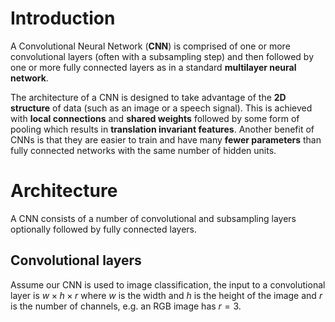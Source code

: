 # Introduction

A Convolutional Neural Network (**CNN**) is comprised of one or more convolutional layers (often with a subsampling step) and then followed by one or more fully connected layers as in a standard **multilayer neural network**. 

The architecture of a CNN is designed to take advantage of the **2D structure** of data  (such as an image or a speech signal). This is achieved with **local connections** and **shared weights** followed by some form of pooling which results in **translation invariant features**. Another benefit of CNNs is that they are easier to train and have many **fewer parameters** than fully connected networks with the same number of hidden units.

# Architecture

A CNN consists of a number of convolutional and subsampling layers optionally followed by fully connected layers.

## Convolutional layers

Assume our CNN is used to image classification, the input to a convolutional layer is $w \times h \times r$ where $w$ is the width and $h$ is the height of the image and $r$ is the number of channels, e.g. an RGB image has $r=3$. 

 

